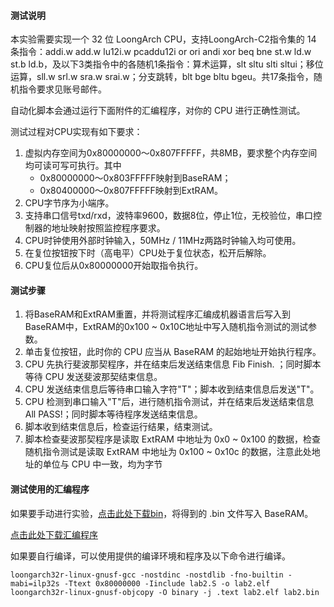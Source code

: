 #### 测试说明

本实验需要实现一个 32 位 LoongArch CPU，支持LoongArch-C2指令集的 14 条指令：addi.w add.w lu12i.w pcaddu12i or ori andi xor beq bne st.w ld.w st.b ld.b，及以下3类指令中的各随机1条指令：算术运算，slt sltu slti sltui；移位运算，sll.w srl.w sra.w srai.w；分支跳转，blt bge bltu bgeu。共17条指令，随机指令要求见账号邮件。

自动化脚本会通过运行下面附件的汇编程序，对你的 CPU 进行正确性测试。

测试过程对CPU实现有如下要求：

1. 虚拟内存空间为0x80000000～0x807FFFFF，共8MB，要求整个内存空间均可读可写可执行。其中
   - 0x80000000～0x803FFFFF映射到BaseRAM；
   - 0x80400000～0x807FFFFF映射到ExtRAM。
2. CPU字节序为小端序。
3. 支持串口信号txd/rxd，波特率9600，数据8位，停止1位，无校验位，串口控制器的地址映射按照监控程序要求。
4. CPU时钟使用外部时钟输入，50MHz / 11MHz两路时钟输入均可使用。
5. 在复位按钮按下时（高电平）CPU处于复位状态，松开后解除。
6. CPU复位后从0x80000000开始取指令执行。

#### 测试步骤

1. 将BaseRAM和ExtRAM重置，并将测试程序汇编成机器语言后写入到BaseRAM中，ExtRAM的0x100 ~ 0x10C地址中写入随机指令测试的测试参数。
2. 单击复位按钮，此时你的 CPU 应当从 BaseRAM 的起始地址开始执行程序。
3. CPU 先执行斐波那契程序，并在结束后发送结束信息 Fib Finish. ；同时脚本等待 CPU 发送斐波那契结束信息。
4. CPU 发送结束信息后等待串口输入字符"T"；脚本收到结束信息后发送"T"。
5. CPU 检测到串口输入"T"后，进行随机指令测试，并在结束后发送结束信息 All PASS!；同时脚本等待程序发送结束信息。
6. 脚本收到结束信息后，检查运行结果，结束测试。
7. 脚本检查斐波那契程序是读取 ExtRAM 中地址为 0x0 ~ 0x100 的数据，检查随机指令测试是读取 ExtRAM 中地址为 0x100 ~ 0x10c 的数据，注意此处地址的单位与 CPU 中一致，均为字节

#### 测试使用的汇编程序

如果要手动进行实验，[点击此处下载bin](lab2.bin)，将得到的 .bin 文件写入 BaseRAM。

[点击此处下载汇编程序](lab2.zip)

如果要自行编译，可以使用提供的编译环境和程序及以下命令进行编译。

```
loongarch32r-linux-gnusf-gcc -nostdinc -nostdlib -fno-builtin -mabi=ilp32s -Ttext 0x80000000 -Iinclude lab2.S -o lab2.elf
loongarch32r-linux-gnusf-objcopy -O binary -j .text lab2.elf lab2.bin
```

 
